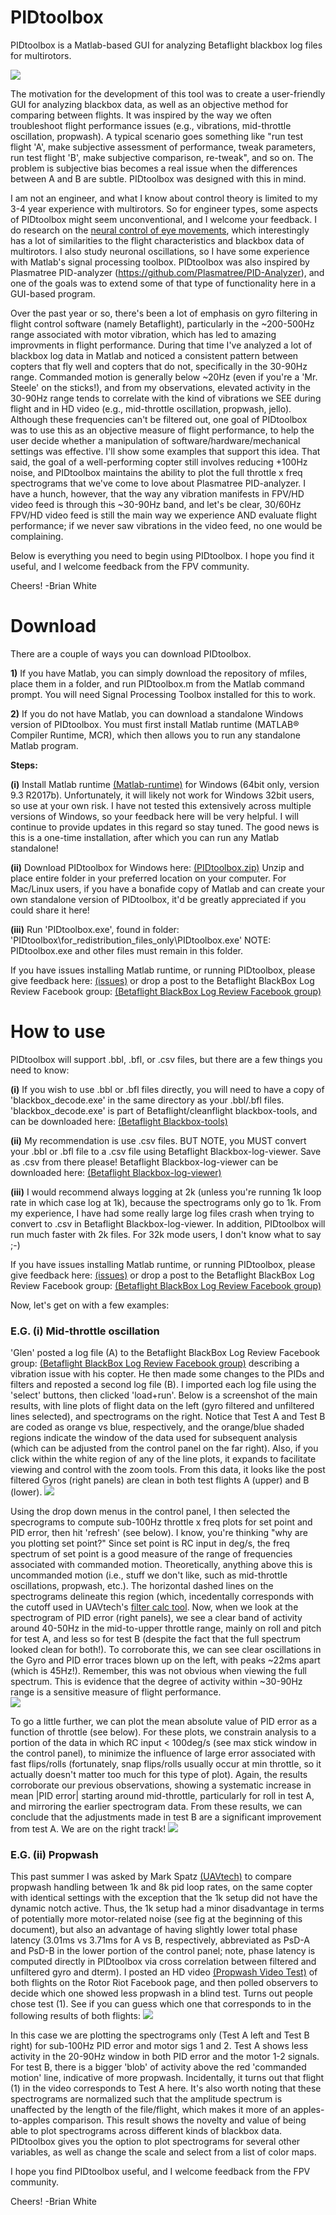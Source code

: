 
# PIDtoolbox

PIDtoolbox is a Matlab-based GUI for analyzing Betaflight blackbox log files for multirotors.

![](images/PIDtoolboxGUIexample.png)

The motivation for the development of this tool was to create a user-friendly GUI for analyzing blackbox data, as well as an objective method for comparing between flights. It was inspired by the way we often troubleshoot flight performance issues (e.g., vibrations, mid-throttle oscillation, propwash). A typical scenario goes something like "run test flight 'A', make subjective assessment of performance, tweak parameters, run test flight 'B', make subjective comparison, re-tweak", and so on. The problem is subjective bias becomes a real issue when the differences between A and B are subtle. PIDtoolbox was designed with this in mind.

I am not an engineer, and what I know about control theory is limited to my 3-4 year experience with multirotors. So for engineer types, some aspects of PIDtoolbox might seem unconventional, and I welcome your feedback. I do research on the <a href="https://sites.google.com/site/bjw112968/" target="blank">neural control of eye movements</a>, which interestingly has a lot of similarities to the flight characteristics and blackbox data of multirotors. I also study neuronal oscillations, so I have some experience with Matlab's signal processing toolbox. PIDtoolbox was also inspired by Plasmatree PID-analyzer (https://github.com/Plasmatree/PID-Analyzer), and one of the goals was to extend some of that type of functionality here in a GUI-based program.

Over the past year or so, there's been a lot of emphasis on gyro filtering in flight control software (namely Betaflight), particularly in the ~200-500Hz range associated with motor vibration, which has led to amazing improvments in flight performance. During that time I've analyzed a lot of blackbox log data in Matlab and noticed a consistent pattern between copters that fly well and copters that do not, specifically in the 30-90Hz range. Commanded motion is generally below ~20Hz (even if you're a 'Mr. Steele' on the sticks!), and from my observations, elevated activity in the 30-90Hz range tends to correlate with the kind of vibrations we SEE during flight and in HD video (e.g., mid-throttle oscillation, propwash, jello). Although these frequencies can't be filtered out, one goal of PIDtoolbox was to use this as an objective measure of flight performance, to help the user decide whether a manipulation of software/hardware/mechanical settings was effective. I'll show some examples that support this idea. That said, the goal of a well-performing copter still involves reducing +100Hz noise, and PIDtoolbox maintains the ability to plot the full throttle x freq spectrograms that we've come to love about Plasmatree PID-analyzer. I have a hunch, however, that the way any vibration manifests in FPV/HD video feed is through this ~30-90Hz band, and let's be clear, 30/60Hz FPV/HD video feed is still the main way we experience AND evaluate flight performance; if we never saw vibrations in the video feed, no one would be complaining.

Below is everything you need to begin using PIDtoolbox. I hope you find it useful, and I welcome feedback from the FPV community.

Cheers! 
  -Brian White

# Download

There are a couple of ways you can download PIDtoolbox. 

**1)** If you have Matlab, you can simply download the repository of mfiles, place them in a folder, and run PIDtoolbox.m from the Matlab command prompt. You will need Signal Processing Toolbox installed for this to work.

**2)** If you do not have Matlab, you can download a standalone Windows version of PIDtoolbox. You must first install Matlab runtime (MATLAB® Compiler Runtime, MCR), which then allows you to run any standalone Matlab program.

**Steps:**

**(i)** Install Matlab runtime <a href="https://www.mathworks.com/products/compiler/matlab-runtime.html" target="blank">(Matlab-runtime)</a> for Windows (64bit only, version 9.3 R2017b). Unfortunately, it will likely not work for Windows 32bit users, so use at your own risk. I have not tested this extensively across multiple versions of Windows, so your feedback here will be very helpful. I will continue to provide updates in this regard so stay tuned. The good news is this is a one-time installation, after which you can run any Matlab standalone!

**(ii)** Download PIDtoolbox for Windows here:
<a href="https://github.com/bw1129/PIDtoolbox/releases" target="blank">(PIDtoolbox.zip)</a> Unzip and place entire folder in your preferred location on your computer. For Mac/Linux users, if you have a bonafide copy of Matlab and can create your own standalone version of PIDtoolbox, it'd be greatly appreciated if you could share it here!

**(iii)** Run 'PIDtoolbox.exe', found in folder: 
'PIDtoolbox\for_redistribution_files_only\PIDtoolbox.exe'
NOTE: PIDtoolbox.exe and other files must remain in this folder.

If you have issues installing Matlab runtime, or running PIDtoolbox, please give feedback here:
<a href="https://github.com/bw1129/PIDtoolbox/issues" target="blank">(issues)</a>
or drop a post to the Betaflight BlackBox Log Review Facebook group: <a href="https://www.facebook.com/groups/291745494678694/?ref=bookmarks" target="blank">(Betaflight BlackBox Log Review Facebook group)</a>

# How to use

PIDtoolbox will support .bbl, .bfl, or .csv files, but there are a few things you need to know: 

**(i)** If you wish to use .bbl or .bfl files directly, you will need to have a copy of 'blackbox_decode.exe' in the same directory as your .bbl/.bfl files. 'blackbox_decode.exe' is part of Betaflight/cleanflight blackbox-tools, and can be downloaded here:
<a href="https://www.github.com/betaflight/blackbox-tools" target="blank">(Betaflight Blackbox-tools)</a>

**(ii)** My recommendation is use .csv files. BUT NOTE, you MUST convert your .bbl or .bfl file to a .csv file using Betaflight Blackbox-log-viewer. Save as .csv from there please! Betaflight Blackbox-log-viewer can be downloaded here: 
<a href="https://www.github.com/betaflight/blackbox-log-viewer/releases" target="blank">(Betaflight Blackbox-log-viewer)</a>

**(iii)** I would recommend always logging at 2k (unless you're running 1k loop rate in which case log at 1k), because the spectrograms only go to 1k. From my experience, I have had some really large log files crash when trying to convert to .csv in Betaflight Blackbox-log-viewer. In addition, PIDtoolbox will run much faster with 2k files. For 32k mode users, I don't know what to say ;-)

If you have issues installing Matlab runtime, or running PIDtoolbox, please give feedback here:
<a href="https://github.com/bw1129/PIDtoolbox/issues" target="blank">(issues)</a>
or drop a post to the Betaflight BlackBox Log Review Facebook group: <a href="https://www.facebook.com/groups/291745494678694/?ref=bookmarks" target="blank">(Betaflight BlackBox Log Review Facebook group)</a>

Now, let's get on with a few examples:

### E.G. (i) Mid-throttle oscillation
'Glen' posted a log file (A) to the Betaflight BlackBox Log Review Facebook group: <a href="https://www.facebook.com/groups/291745494678694/?ref=bookmarks" target="blank">(Betaflight BlackBox Log Review Facebook group)</a>
describing a vibration issue with his copter. He then made some changes to the PIDs and filters and reposted a second log file (B). I imported each log file using the 'select' buttons, then clicked 'load+run'. Below is a screenshot of the main results, with line plots of flight data on the left (gyro filtered and unfiltered lines selected), and spectrograms on the right. Notice that Test A and Test B are coded as orange vs blue, respectively, and the orange/blue shaded regions indicate the window of the data used for subsequent analysis (which can be adjusted from the control panel on the far right). Also, if you click within the white region of any of the line plots, it expands to facilitate viewing and control with the zoom tools. From this data, it looks like the post filtered Gyros (right panels) are clean in both test flights A (upper) and B (lower). 
![](images/PIDtoolboxGUIexample2b.png)

Using the drop down menus in the control panel, I then selected the specrograms to compute sub-100Hz throttle x freq plots for set point and PID error, then hit 'refresh' (see below). I know, you're thinking "why are you plotting set point?" Since set point is RC input in deg/s, the freq spectrum of set point is a good measure of the range of frequencies associated with commanded motion. Theoretically, anything above this is uncommanded motion (i.e., stuff we don't like, such as mid-throttle oscillations, propwash, etc.). The horizontal dashed lines on the spectrograms delineate this region (which, incedentally corresponds with the cutoff used in UAVtech's <a href="https://drive.google.com/drive/folders/1jCIJ2FKL7t-ZADcErNrZOcWfWtkgSVdr" target="blank">filter calc tool</a>. Now, when we look at the spectrogram of PID error (right panels), we see a clear band of activity around 40-50Hz in the mid-to-upper throttle range, mainly on roll and pitch for test A, and less so for test B (despite the fact that the full spectrum looked clean for both!). To corroborate this, we can see clear oscillations in the Gyro and PID error traces blown up on the left, with peaks ~22ms apart (which is 45Hz!). Remember, this was not obvious when viewing the full spectrum. This is evidence that the degree of activity within ~30-90Hz range is a sensitive measure of flight performance.  
![](images/PIDtoolboxGUIexample2c.png)

To go a little further, we can plot the mean absolute value of PID error as a function of throttle (see below). For these plots, we constrain analysis to a portion of the data in which RC input < 100deg/s (see max stick window in the control panel), to minimize the influence of large error associated with fast flips/rolls (fortunately, snap flips/rolls usually occur at min throttle, so it actually doesn't matter too much for this type of plot). Again, the results corroborate our previous observations, showing a systematic increase in mean |PID error| starting around mid-throttle, particularly for roll in test A, and mirroring the earlier spectrogram data. From these results, we can conclude that the adjustments made in test B are a significant improvement from test A. We are on the right track! 
![](images/PIDtoolboxGUIexample2d.png)

### E.G. (ii) Propwash
This past summer I was asked by Mark Spatz <a href="https://www.youtube.com/channel/UCI2MZOaHJFMAmW5ni7vuAQg" target="blank">(UAVtech)</a> to compare propwash handling between 1k and 8k pid loop rates, on the same copter with identical settings with the exception that the 1k setup did not have the dynamic notch active. Thus, the 1k setup had a minor disadvantage in terms of potentially more motor-related noise (see fig at the beginning of this document), but also an advantage of having slightly lower total phase latency (3.01ms vs 3.71ms for A vs B, respectively, abbreviated as PsD-A and PsD-B in the lower portion of the control panel; note, phase latency is computed directly in PIDtoolbox via cross correlation between filtered and unfiltered gyro and dterm). I posted an HD video <a href="https://www.youtube.com/watch?v=Tbx--JI01NE" target="blank">(Propwash Video Test)</a> of both flights on the Rotor Riot Facebook page, and then polled observers to decide which one showed less propwash in a blind test. Turns out people chose test (1). See if you can guess which one that corresponds to in the following results of both flights:
![](images/PIDtoolboxGUIexample1b.png)

In this case we are plotting the spectrograms only (Test A left and Test B right) for sub-100Hz PID error and motor sigs 1 and 2. Test A shows less activity in the 20-90Hz window in both PID error and the motor 1-2 signals. For test B, there is a bigger 'blob' of activity above the red 'commanded motion' line, indicative of more propwash. Incidentally, it turns out that flight (1) in the video corresponds to Test A here. It's also worth noting that these spectrograms are normalized such that the amplitude spectrum is unaffected by the length of the file/flight, which makes it more of an apples-to-apples comparison. This result shows the novelty and value of being able to plot spectrograms across different kinds of blackbox data. PIDtoolbox gives you the option to plot spectrograms for several other variables, as well as change the scale and select from a list of color maps.

I hope you find PIDtoolbox useful, and I welcome feedback from the FPV community.

Cheers! -Brian White


